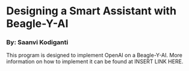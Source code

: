 # Designing a Smart Assistant with Beagle-Y-AI
### By: Saanvi Kodiganti

This program is designed to implement OpenAI on a Beagle-Y-AI. More information on how to implement it can be found at INSERT LINK HERE.
